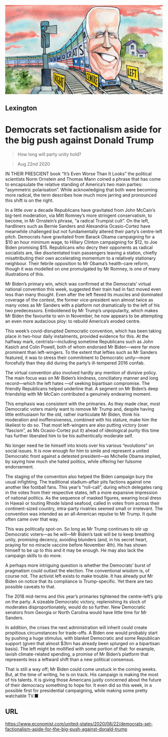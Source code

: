 ![](./images/20200822_USD000.jpg)

## Lexington

# Democrats set factionalism aside for the big push against Donald Trump

> How long will party unity hold?

> Aug 22nd 2020

IN THEIR PRESCIENT book “It’s Even Worse Than It Looks” the political scientists Norm Ornstein and Thomas Mann coined a phrase that has come to encapsulate the relative standing of America’s two main parties: “asymmetric polarisation”. While acknowledging that both were becoming more radical, the term describes how much more jarring and pronounced this shift is on the right.

In a little over a decade Republicans have gravitated from John McCain’s big-tent moderation, via Mitt Romney’s more stringent conservatism, to become, in Mr Ornstein’s phrase, “a radical Trumpist cult”. On the left, hardliners such as Bernie Sanders and Alexandria Ocasio-Cortez have meanwhile challenged but not fundamentally altered their party’s centre-left pitch. Democrats have gravitated from Barack Obama campaigning for a $10 an hour minimum wage, to Hillary Clinton campaigning for $12, to Joe Biden promising $15. Republicans who decry their opponents as radical socialists are, like disorientated train passengers leaving a station, chiefly misattributing their own accelerating momentum to a relatively stationary neighbour. Their febrile opposition to Mr Obama’s health-care reform, though it was modelled on one promulgated by Mr Romney, is one of many illustrations of this.

Mr Biden’s primary win, which was confirmed at the Democrats’ virtual national convention this week, suggested their train had in fact moved even less than many thought. Even after the left flexed its muscles and dominated coverage of the contest, the former vice-president won almost twice as many votes as Mr Sanders with a platform not dramatically to the left of his two predecessors. Emboldened by Mr Trump’s unpopularity, which makes Mr Biden the favourite to win in November, he now appears to be attempting an even more audacious ploy: to rebuild America’s eroded centre.

This week’s covid-disrupted Democratic convention, which has been taking place in two-hour daily instalments, provided evidence for this. At the halfway mark, centrists—including sometime Republicans such as John Kasich and Colin Powell, both of whom endorsed Mr Biden—were far more prominent than left-wingers. To the extent that lefties such as Mr Sanders featured, it was to stress their commitment to Democratic unity—more forcefully than they did during the party’s ill-tempered 2016 confab.

The virtual convention also involved hardly any mention of divisive policy. The main focus was on Mr Biden’s kindness, conciliatory manner and long record—which the left hates —of seeking bipartisan compromise. The friendly Republicans helped underline that. A segment on Mr Biden’s deep friendship with Mr McCain contributed a genuinely endearing moment.

This emphasis was consistent with the primaries. As they made clear, most Democratic voters mainly want to remove Mr Trump and, despite having little enthusiasm for the old, rather inarticulate Mr Biden, think his moderation and inoffensiveness, combined with his stature, make him the likeliest to do so. That most left-wingers are also putting victory (over “fascism”, as Ms Ocasio-Cortez put it) ahead of ideological purity this time has further liberated him to be his authentically moderate self.

No longer need he tie himself into knots over his various “evolutions” on social issues. It is now enough for him to smile and represent a united Democratic front against a detested president—as Michelle Obama implied, by saying how much she hated politics, while offering her fulsome endorsement.

The staging of the convention also helped the Biden campaign bury the usual infighting. The traditional stadium-affair pits factions against one another like football fans. This year’s “roll-call”, during which delegates rang in the votes from their respective states, left a more expansive impression of national politics. As the sequence of masked figures, wearing local dress in Hawaii or touting Rhode Island seafood, called in votes from across their continent-sized country, intra-party rivalries seemed small or irrelevant. The convention was intended as an all-American repulse to Mr Trump. It quite often came over that way.

This was politically spot-on. So long as Mr Trump continues to stir up Democratic voters—as he will—Mr Biden’s task will be to keep breathing unity, promising decency, avoiding blunders (and, in his secret heart, praying for no miracle vaccine before November 4th). He has shown himself to be up to this and it may be enough. He may also lack the campaign skills to do more.

A perhaps more intriguing question is whether the Democrats’ burst of pragmatism could outlast the election. The conventional wisdom is, of course not. The activist left exists to make trouble. It has already put Mr Biden on notice that its compliance is Trump-specific. Yet there are two possible caveats to that.

The 2018 mid-terms and this year’s primaries tightened the centre-left’s grip on the party. A sizeable Democratic victory, replenishing its stock of moderates disproportionately, would do so further. New Democratic senators from Georgia or North Carolina would have little time for Mr Sanders.

In addition, the crises the next administration will inherit could create propitious circumstances for trade-offs. A Biden one would probably start by pushing a huge stimulus, with blanket Democratic and some Republican support (given that almost $3trn has already been splurged on a bipartisan basis). The left might be mollified with some portion of that: for example, lavish climate-related spending, a promise of Mr Biden’s platform that represents less a leftward shift than a new political consensus.

That is still a way off; Mr Biden could come unstuck in the coming weeks. But, at the time of writing, he is on track. His campaign is making the most of his talents. It is giving those Americans justly concerned about the future of their democracy something to hope for. It even did so this week, in a possible first for presidential campaigning, while making some pretty watchable TV.■

## URL

https://www.economist.com/united-states/2020/08/22/democrats-set-factionalism-aside-for-the-big-push-against-donald-trump
